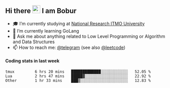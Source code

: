 ## Hi there <img src="https://media.giphy.com/media/hvRJCLFzcasrR4ia7z/giphy.gif" width="25px" height="25px"> I am Bobur

- :mortar_board: I’m currently studying at [National Research ITMO University](https://itmo.ru/)
- :seedling: I’m currently learning GoLang
- :speech_balloon: Ask me about anything related to Low Level Programming or Algorithm and Data Structures
- :mailbox: How to reach me: [@telegram](https://t.me/octoant) (see also [@leetcode](https://leetcode.com/octoant/))    

#### Coding stats in last week

<!--START_SECTION:waka-->

```text
tmux         6 hrs 20 mins   █████████████░░░░░░░░░░░░   52.05 %
Lua          2 hrs 47 mins   █████▓░░░░░░░░░░░░░░░░░░░   22.92 %
Other        1 hr 33 mins    ███▒░░░░░░░░░░░░░░░░░░░░░   12.83 %
```

<!--END_SECTION:waka-->

